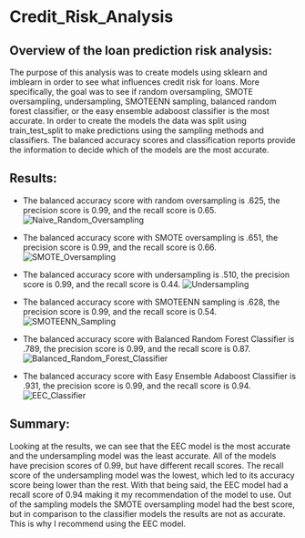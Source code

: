 # Credit_Risk_Analysis

## Overview of the loan prediction risk analysis:
The purpose of this analysis was to create models using sklearn and imblearn in order to see what influences credit risk for loans. More specifically, the goal was to see if random oversampling, SMOTE oversampling, undersampling, SMOTEENN sampling, balanced random forest classifier, or the easy ensemble adaboost classifier is the most accurate. In order to create the models the data was split using train_test_split to make predictions using the sampling methods and classifiers. The balanced accuracy scores and classification reports provide the information to decide which of the models are the most accurate. 


## Results:
- The balanced accuracy score with random oversampling is .625, the precision score is 0.99, and the recall score is 0.65.
![Naive_Random_Oversampling](https://user-images.githubusercontent.com/107213807/194166270-b4857e10-3424-46be-8fa3-fcb7b6f8d39e.png)

- The balanced accuracy score with SMOTE oversampling is .651, the precision score is 0.99, and the recall score is 0.66.
![SMOTE_Oversampling](https://user-images.githubusercontent.com/107213807/194166318-31f0a786-eb5e-4b92-8757-fab25f67465d.png)

- The balanced accuracy score with undersampling is .510, the precision score is 0.99, and the recall score is 0.44.
![Undersampling](https://user-images.githubusercontent.com/107213807/194166353-d88a6a11-6de4-4632-8d03-6b947d4609d5.png)

- The balanced accuracy score with SMOTEENN sampling is .628, the precision score is 0.99, and the recall score is 0.54.
![SMOTEENN_Sampling](https://user-images.githubusercontent.com/107213807/194166401-42003f01-d431-40e4-beab-3285571029e1.png)

- The balanced accuracy score with Balanced Random Forest Classifier is .789, the precision score is 0.99, and the recall score is 0.87.
![Balanced_Random_Forest_Classifier](https://user-images.githubusercontent.com/107213807/194166695-73fe7490-300b-4c7c-bbf7-b358eef9c65a.png)

- The balanced accuracy score with Easy Ensemble Adaboost Classifier is .931, the precision score is 0.99, and the recall score is 0.94.
![EEC_Classifier](https://user-images.githubusercontent.com/107213807/194166455-4baf38d8-6e3d-41ae-af96-30131c8e556b.png)



## Summary:
Looking at the results, we can see that the EEC model is the most accurate and the undersampling model was the least accurate. All of the models have precision scores of 0.99, but have different recall scores. The recall score of the undersampling model was the lowest, which led to its accuracy score being lower than the rest. With that being said, the EEC model had a recall score of 0.94 making it my recommendation of the model to use. Out of the sampling models the SMOTE oversampling model had the best score, but in comparison to the classifier models the results are not as accurate. This is why I recommend using the EEC model.


